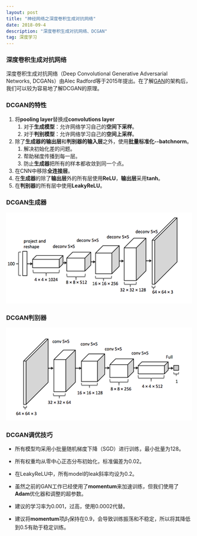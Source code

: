 ```yaml
---
layout: post
title: "神经网络之深度卷积生成对抗网络"
date: 2018-09-4
description: "深度卷积生成对抗网络、DCGAN"
tag: 深度学习
---
```


### 深度卷积生成对抗网络

深度卷积生成对抗网络（Deep Convolutional Generative Adversarial Networks, DCGANs）由Alec Radford等于2015年提出。在了解[GAN](https://sevenold.github.io/2018/09/DL-GAN/)的架构后，我们可以较为容易地了解DCGAN的原理。

### DCGAN的特性

1. 将**pooling layer**替换成**convolutions layer**
   1. 对于**生成模型**：允许网络学习自己的**空间下采样**。
   2. 对于**判别模型**：允许网络学习自己的**空间上采样**。	
2. 除了**生成器的输出层**和**判别器的输入层**之外，使用**批量标准化--batchnorm**。
   1. 解决初始化差的问题。
   2. 帮助梯度传播到每一层。
   3. 防止**生成器**把所有的样本都收敛到同一个点。
3. 在CNN中移除**全连接层**。
4. 在**生成器**的除了**输出层**外的所有层使用**ReLU**，**输出层**采用**tanh**。
5. 在**判别器**的所有层中使用**LeakyReLU**。



### DCGAN生成器

![images](/images/dl/119.png)

### DCGAN判别器

![images](/images/dl/120.png)



### DCGAN调优技巧

- 所有模型均采用小批量随机梯度下降（SGD）进行训练，最小批量为128。

- 所有权重均从零中心正态分布初始化，标准偏差为0.02。

- 在LeakyReLU中，所有model的leak斜率均设为0.2。

- 虽然之前的GAN工作已经使用了**momentum**来加速训练，但我们使用了**Adam**优化器和调整的超参数。

- 建议的学习率为0.001，过高，使用0.0002代替。

- 建议将**momentum**项$β_1$保持在0.9，会导致训练振荡和不稳定，所以将其降低到0.5有助于稳定训练。



